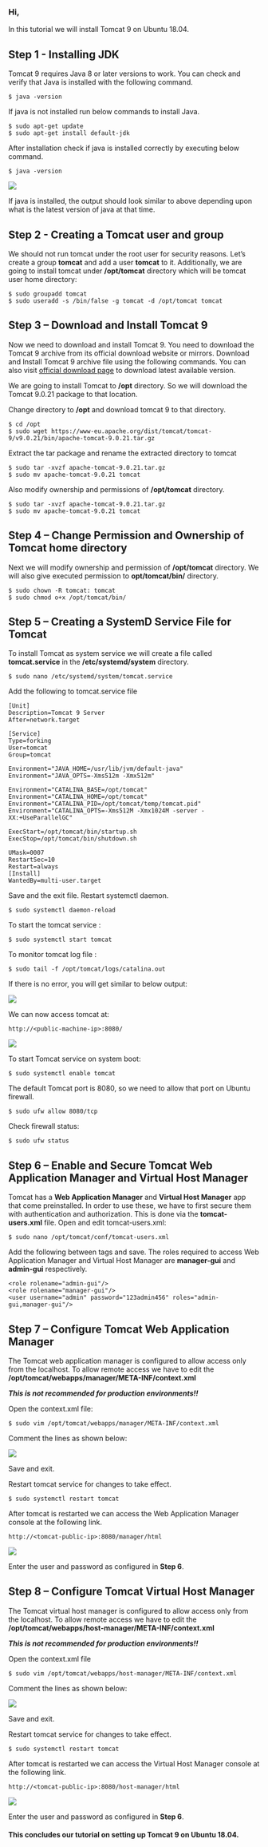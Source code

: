 ### Hi,

In this tutorial we will install Tomcat 9 on Ubuntu 18.04.

## Step 1 - Installing JDK

Tomcat 9 requires Java 8 or later versions to work. You can check and verify that Java is installed with the following command.

```
$ java -version
```

If java is not installed run below commands to install Java.

```
$ sudo apt-get update
$ sudo apt-get install default-jdk
```

After installation check if java is installed correctly by executing below command.

```
$ java -version
```

![](one.png)
 
If java is installed, the output should look similar to above depending upon what is the latest version of java at that time.

## Step 2 - Creating a Tomcat user and group

We should not run tomcat under the root user for security reasons. Let’s create a group **tomcat** and add a user **tomcat** to it. Additionally, we are going to install tomcat under **/opt/tomcat** directory which will be tomcat user home directory:

```
$ sudo groupadd tomcat
$ sudo useradd -s /bin/false -g tomcat -d /opt/tomcat tomcat
```

## Step 3 – Download and Install Tomcat 9

Now we need to download and install Tomcat 9. You need to download the Tomcat 9 archive from its official download website or mirrors. Download and Install Tomcat 9 archive file using the following commands. You can also visit [official download page](https://tomcat.apache.org/download-90.cgi) to download latest available version.

We are going to install Tomcat to **/opt** directory. So we will download the Tomcat 9.0.21 package to that location.

Change directory to **/opt** and download tomcat 9 to that directory.

```
$ cd /opt
$ sudo wget https://www-eu.apache.org/dist/tomcat/tomcat-9/v9.0.21/bin/apache-tomcat-9.0.21.tar.gz
```

Extract the tar package and rename the extracted directory to tomcat

```
$ sudo tar -xvzf apache-tomcat-9.0.21.tar.gz
$ sudo mv apache-tomcat-9.0.21 tomcat
```

Also modify ownership and permissions of **/opt/tomcat** directory.

```
$ sudo tar -xvzf apache-tomcat-9.0.21.tar.gz
$ sudo mv apache-tomcat-9.0.21 tomcat
```

## Step 4 – Change Permission and Ownership of Tomcat home directory

Next we will modify ownership and permission of **/opt/tomcat** directory. We will also give executed permission to **opt/tomcat/bin/** directory.

```
$ sudo chown -R tomcat: tomcat
$ sudo chmod o+x /opt/tomcat/bin/
```

## Step 5 – Creating a SystemD Service File for Tomcat

To install Tomcat as system service we will create a file called **tomcat.service** in the **/etc/systemd/system** directory.

```
$ sudo nano /etc/systemd/system/tomcat.service
```

Add the following to tomcat.service file

```
[Unit]
Description=Tomcat 9 Server
After=network.target

[Service]
Type=forking
User=tomcat
Group=tomcat

Environment="JAVA_HOME=/usr/lib/jvm/default-java"
Environment="JAVA_OPTS=-Xms512m -Xmx512m"

Environment="CATALINA_BASE=/opt/tomcat"
Environment="CATALINA_HOME=/opt/tomcat"
Environment="CATALINA_PID=/opt/tomcat/temp/tomcat.pid"
Environment="CATALINA_OPTS=-Xms512M -Xmx1024M -server -XX:+UseParallelGC"

ExecStart=/opt/tomcat/bin/startup.sh
ExecStop=/opt/tomcat/bin/shutdown.sh

UMask=0007
RestartSec=10
Restart=always
[Install]
WantedBy=multi-user.target
```

Save and the exit file. Restart systemctl daemon.

```
$ sudo systemctl daemon-reload
```

To start the tomcat service :

```
$ sudo systemctl start tomcat
```

To monitor tomcat log file :

```
$ sudo tail -f /opt/tomcat/logs/catalina.out
```

If there is no error, you will get similar to below output:

 ![](two.png)
 
We can now access tomcat at:

```
http://<public-machine-ip>:8080/
```

![](five.PNG)

To start Tomcat service on system boot:

```
$ sudo systemctl enable tomcat
```

The default Tomcat port is 8080, so we need to allow that port on Ubuntu firewall.

```
$ sudo ufw allow 8080/tcp
```

Check firewall status:

```
$ sudo ufw status
```

## Step 6 – Enable and Secure Tomcat Web Application Manager and Virtual Host Manager

Tomcat has a **Web Application Manager** and **Virtual Host Manager** app that come preinstalled. In order to use these, we have to first secure them with authentication and authorization. This is done via the **tomcat-users.xml** file. Open and edit tomcat-users.xml:

```
$ sudo nano /opt/tomcat/conf/tomcat-users.xml
```

Add the following between **<tomcat-users>** tags and save. The roles required to access Web Application Manager and Virtual Host Manager are **manager-gui** and **admin-gui** respectively.
 
 ```
<role rolename="admin-gui"/>
<role rolename="manager-gui"/>
<user username="admin" password="123admin456" roles="admin-gui,manager-gui"/>
```

## Step 7 – Configure Tomcat Web Application Manager

The Tomcat web application manager is configured to allow access only from the localhost. To allow remote access we have to edit the 
 **/opt/tomcat/webapps/manager/META-INF/context.xml**
 
**_This is not recommended for production environments!!_**

Open the context.xml file:

```
$ sudo vim /opt/tomcat/webapps/manager/META-INF/context.xml
```

Comment the lines as shown below:

 ![](four.png)
 
Save and exit.

Restart tomcat service for changes to take effect.

```
$ sudo systemctl restart tomcat
```

After tomcat is restarted we can access the Web Application Manager console at the following link.

```
http://<tomcat-public-ip>:8080/manager/html
```
![](six.png)

Enter the user and password as configured in **Step 6**.

## Step 8 – Configure Tomcat Virtual Host Manager

The Tomcat virtual host manager is configured to allow access only from the localhost. To allow remote access we have to edit the 
 **/opt/tomcat/webapps/host-manager/META-INF/context.xml**

**_This is not recommended for production environments!!_**

Open the context.xml file

```
$ sudo vim /opt/tomcat/webapps/host-manager/META-INF/context.xml
```

Comment the lines as shown below:

![](three.png)
 
Save and exit.

Restart tomcat service for changes to take effect.

```
$ sudo systemctl restart tomcat
```

After tomcat is restarted we can access the Virtual Host Manager console at the following link.

```
http://<tomcat-public-ip>:8080/host-manager/html
```

![](seven.PNG)

Enter the user and password as configured in **Step 6**.

#### This concludes our tutorial on setting up Tomcat 9 on Ubuntu 18.04.
